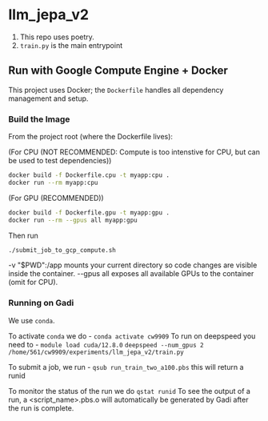 # llm_jepa_v2

1. This repo uses poetry.
2. `train.py` is the main entrypoint

## Run with Google Compute Engine + Docker

This project uses Docker; the `Dockerfile` handles all dependency management and setup.

### Build the Image

From the project root (where the Dockerfile lives):

(For CPU (NOT RECOMMENDED: Compute is too intenstive for CPU, but can be used to test dependencies))

```bash
docker build -f Dockerfile.cpu -t myapp:cpu .
docker run --rm myapp:cpu
```

(For GPU (RECOMMENDED))

```bash
docker build -f Dockerfile.gpu -t myapp:gpu .
docker run --rm --gpus all myapp:gpu
```

Then run

```bash
./submit_job_to_gcp_compute.sh
```

-v "$PWD":/app mounts your current directory so code changes are visible inside the container.
--gpus all exposes all available GPUs to the container (omit for CPU).


### Running on Gadi

We use `conda`.


To activate `conda` we do - `conda activate cw9909`
To run on deepspeed you need to - `module load cuda/12.8.0`
`deepspeed --num_gpus 2 /home/561/cw9909/experiments/llm_jepa_v2/train.py`


To submit a job, we run - `qsub run_train_two_a100.pbs` this will return a runid

To monitor the status of the run we do `qstat runid`
To see the output of a run, a <script_name>.pbs.o<runid> will automatically be generated by Gadi after the run is complete.